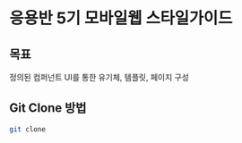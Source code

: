 # 응용반 5기 모바일웹 스타일가이드
## 목표
정의된 컴퍼넌트 UI를 통한 유기체, 템플릿, 페이지 구성

## Git Clone 방법
```bash
git clone 
```
